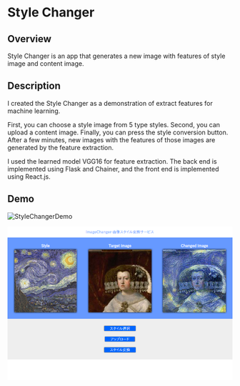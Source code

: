 # Style Changer
## Overview
Style Changer is an app that generates a new image with features of style image and content image.

## Description
I created the Style Changer as a demonstration of extract features for machine learning.
  

First, you can choose a style image from 5 type styles. Second, you can upload a content image. 
Finally, you can press the style conversion button. 
After a few minutes, new images with the features of those images are generated by the feature extraction.
  

I used the learned model VGG16 for feature extraction. 
The back end is implemented using Flask and Chainer, and the front end is implemented using React.js.

## Demo
![StyleChangerDemo](https://github.com/takitaki7474/img-style-change/blob/demo-images/demo-images/demo.gif)
  

![StyleChangerDemo2](https://github.com/takitaki7474/img-style-change/blob/demo-images/demo-images/demo_image.png)
